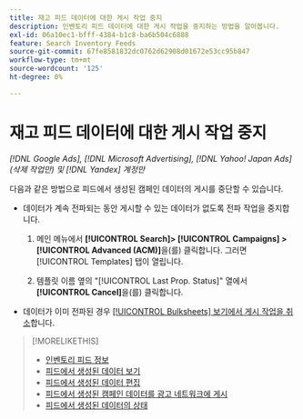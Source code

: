 ```yaml
---
title: 재고 피드 데이터에 대한 게시 작업 중지
description: 인벤토리 피드 데이터에 대한 게시 작업을 중지하는 방법을 알아봅니다.
exl-id: 06a10ec1-bfff-4384-b1c8-ba6b504c6888
feature: Search Inventory Feeds
source-git-commit: 67fe8581832dc0762d62908d01672e53cc95b847
workflow-type: tm+mt
source-wordcount: '125'
ht-degree: 0%

---
```


# 재고 피드 데이터에 대한 게시 작업 중지

*[!DNL Google Ads], [!DNL Microsoft Advertising], [!DNL Yahoo! Japan Ads](삭제 작업만) 및 [!DNL Yandex] 계정만*

다음과 같은 방법으로 피드에서 생성된 캠페인 데이터의 게시를 중단할 수 있습니다.

* 데이터가 계속 전파되는 동안 게시할 수 있는 데이터가 없도록 전파 작업을 중지합니다.

   1. 메인 메뉴에서 **[!UICONTROL Search]> [!UICONTROL Campaigns] >[!UICONTROL Advanced (ACM)]**&#x200B;을(를) 클릭합니다. 그러면 [!UICONTROL Templates] 탭이 열립니다.

   1. 템플릿 이름 옆의 &quot;[!UICONTROL Last Prop. Status]&quot; 열에서 **[!UICONTROL Cancel]**&#x200B;을(를) 클릭합니다.

* 데이터가 이미 전파된 경우 [[!UICONTROL Bulksheets] 보기에서 게시 작업을 취소](/help/search-social-commerce/campaign-management/bulksheets/bulksheet-stop-job.md)합니다.

>[!MORELIKETHIS]
>
>* [인벤토리 피드 정보](inventory-feeds-about.md)
>* [피드에서 생성된 데이터 보기](propagated-data-view.md)
>* [피드에서 생성된 데이터 편집](propagated-data-edit.md)
>* [피드에서 생성된 캠페인 데이터를 광고 네트워크에 게시](propagated-data-post.md)
>* [피드에서 생성된 데이터의 상태](propagated-data-status.md)
